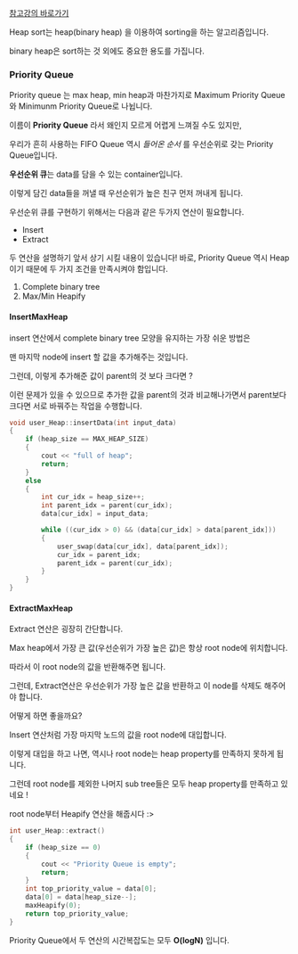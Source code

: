 [참고강의 바로가기](https://bit.ly/2EgSX0G)

Heap sort는 heap(binary heap) 을 이용하여 sorting을 하는 알고리즘입니다. 

binary heap은 sort하는 것 외에도 중요한 용도를 가집니다. 

### Priority Queue  
Priority queue 는 max heap, min heap과 마찬가지로 Maximum Priority Queue 와 Minimunm Priority Queue로 나뉩니다.

이름이 **Priority Queue** 라서 왜인지 모르게 어렵게 느껴질 수도 있지만, 

우리가 흔히 사용하는 FIFO Queue 역시 *들어온 순서* 를 우선순위로 갖는 Priority Queue입니다.

**우선순위 큐**는 data를 담을 수 있는 container입니다. 

이렇게 담긴 data들을 꺼낼 때 우선순위가 높은 친구 먼저 꺼내게 됩니다. 

우선순위 큐를 구현하기 위해서는 다음과 같은 두가지 연산이 필요합니다.  
- Insert 
- Extract 

두 연산을 설명하기 앞서 상기 시킬 내용이 있습니다!
바로, Priority Queue 역시 Heap이기 때문에 두 가지 조건을 만족시켜야 함입니다.
1. Complete binary tree
2. Max/Min Heapify

#### InsertMaxHeap
insert 연산에서 complete binary tree 모양을 유지하는 가장 쉬운 방법은 

맨 마지막 node에 insert 할 값을 추가해주는 것입니다. 

그런데, 이렇게 추가해준 값이 parent의 것 보다 크다면 ? 

이런 문제가 있을 수 있으므로 추가한 값을 parent의 것과 비교해나가면서 parent보다 크다면 서로 바꿔주는 작업을 수행합니다.

```cpp
void user_Heap::insertData(int input_data)
{
	if (heap_size == MAX_HEAP_SIZE)
	{
		cout << "full of heap";
		return;
	}
	else
	{
		int cur_idx = heap_size++;
		int parent_idx = parent(cur_idx);
		data[cur_idx] = input_data;

		while ((cur_idx > 0) && (data[cur_idx] > data[parent_idx]))
		{
			user_swap(data[cur_idx], data[parent_idx]);
			cur_idx = parent_idx;
			parent_idx = parent(cur_idx);
		}
	}
}
```

#### ExtractMaxHeap
Extract 연산은 굉장히 간단합니다. 

Max heap에서 가장 큰 값(우선순위가 가장 높은 값)은 항상 root node에 위치합니다. 

따라서 이 root node의 값을 반환해주면 됩니다. 

그런데, Extract연산은 우선순위가 가장 높은 값을 반환하고 이 node를 삭제도 해주어야 합니다.

어떻게 하면 좋을까요?

Insert 연산처럼 가장 마지막 노드의 값을 root node에 대입합니다. 

이렇게 대입을 하고 나면, 역시나 root node는 heap property를 만족하지 못하게 됩니다. 

그런데 root node를 제외한 나머지 sub tree들은 모두 heap property를 만족하고 있네요 ! 

root node부터 Heapify 연산을 해줍시다 :>

```cpp
int user_Heap::extract()
{
	if (heap_size == 0)
	{
		cout << "Priority Queue is empty";
		return;
	}
	int top_priority_value = data[0];
	data[0] = data[heap_size--];
	maxHeapify(0);
	return top_priority_value;
}
```
  
Priority Queue에서 두 연산의 시간복잡도는 모두 **O(logN)** 입니다.
